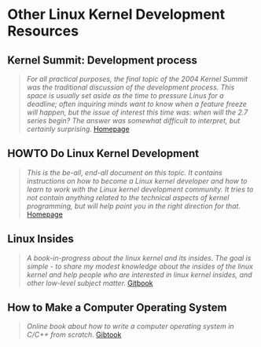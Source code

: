 # Other Linux Kernel Development Resources

## Kernel Summit: Development process

> _For all practical purposes, the final topic of the 2004 Kernel Summit was the traditional discussion of the development process. This space is usually set aside as the time to pressure Linus for a deadline; often inquiring minds want to know when a feature freeze will happen, but the issue of interest this time was: when will the 2.7 series begin? The answer was somewhat difficult to interpret, but certainly surprising._ [Homepage](https://lwn.net/Articles/94386/)

## HOWTO Do Linux Kernel Development

> _This is the be-all, end-all document on this topic.  It contains
instructions on how to become a Linux kernel developer and how to learn
to work with the Linux kernel development community.  It tries to not
contain anything related to the technical aspects of kernel programming,
but will help point you in the right direction for that._ [Homepage](https://git.kernel.org/pub/scm/linux/kernel/git/torvalds/linux.git/tree/Documentation/process/howto.rst)

## Linux Insides

> _A book-in-progress about the linux kernel and its insides. The goal is simple - to share my modest knowledge about the insides of the linux kernel and help people who are interested in linux kernel insides, and other low-level subject matter._ [Gitbook](https://www.gitbook.com/book/0xax/linux-insides/details)

## How to Make a Computer Operating System

> _Online book about how to write a computer operating system in C/C++ from scratch._ [Gibtook](https://www.gitbook.com/book/samypesse/how-to-create-an-operating-system/details)